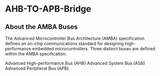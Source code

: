 # AHB-TO-APB-Bridge
## About the AMBA Buses
 The Advanced Microcontroller Bus Architecture (AMBA) specification defines an on-chip communications standard for designing high-performance embedded microcontrollers. Three distinct buses are defined within the AMBA specification:

Advanced High-performance Bus (AHB)
Advanced System Bus (ASB)
Advanced Peripheral Bus (APB).
 
